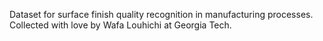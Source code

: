 Dataset for surface finish quality recognition in manufacturing processes. Collected with love by Wafa Louhichi at Georgia Tech. 
